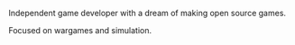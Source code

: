 Independent game developer with a dream of making open source games.

Focused on wargames and simulation.
